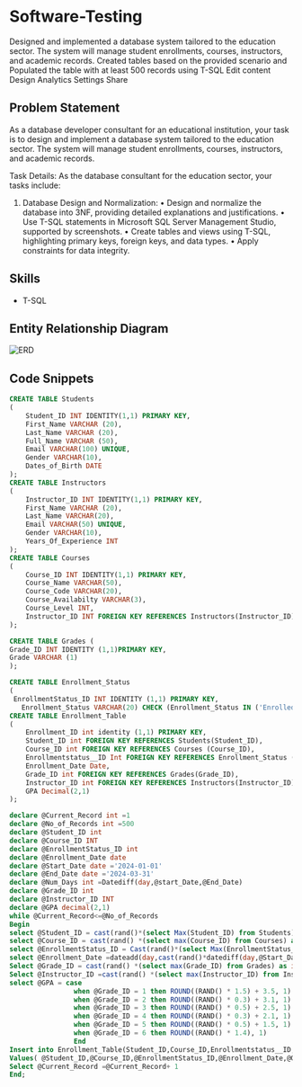 # Software-Testing
Designed and implemented a database system tailored to the education sector. The system will manage student enrollments, courses, instructors, and academic records. Created tables based on the provided scenario and Populated the table with at least 500 records using T-SQL  Edit content Design Analytics Settings Share
## Problem Statement
As a database developer consultant for an educational institution, your task is to design and implement a database system tailored to the education sector. The system will manage student enrollments, courses, instructors, and academic records.

Task Details: As the database consultant for the education sector, your tasks include:
1.	Database Design and Normalization:
•	Design and normalize the database into 3NF, providing detailed explanations and justifications.
•	Use T-SQL statements in Microsoft SQL Server Management Studio, supported by screenshots.
•	Create tables and views using T-SQL, highlighting primary keys, foreign keys, and data types.
•	Apply constraints for data integrity.

## Skills
- T-SQL
## Entity Relationship Diagram
![ERD](https://github.com/user-attachments/assets/32e5c4d0-574c-4072-99a7-bf3a3737fbfd)

## Code Snippets
```sql
CREATE TABLE Students
(
	Student_ID INT IDENTITY(1,1) PRIMARY KEY,
	First_Name VARCHAR (20),
	Last_Name VARCHAR (20),
	Full_Name VARCHAR (50),
	Email VARCHAR(100) UNIQUE,
	Gender VARCHAR(10),
	Dates_of_Birth DATE
);
CREATE TABLE Instructors
(
	Instructor_ID INT IDENTITY(1,1) PRIMARY KEY,
	First_Name VARCHAR (20),
	Last_Name VARCHAR(20),
	Email VARCHAR(50) UNIQUE,
	Gender VARCHAR(10),
	Years_Of_Experience INT
);
CREATE TABLE Courses
(
	Course_ID INT IDENTITY(1,1) PRIMARY KEY,
	Course_Name VARCHAR(50),
	Course_Code VARCHAR(20),
	Course_Availabilty VARCHAR(3),
	Course_Level INT,
	Instructor_ID INT FOREIGN KEY REFERENCES Instructors(Instructor_ID)
);

CREATE TABLE Grades (
Grade_ID INT IDENTITY (1,1)PRIMARY KEY, 
Grade VARCHAR (1)
);

CREATE TABLE Enrollment_Status
(
 EnrollmentStatus_ID INT IDENTITY (1,1) PRIMARY KEY,
   Enrollment_Status VARCHAR(20) CHECK (Enrollment_Status IN ('Enrolled', 'Not Enrolled', 'Pending')),
CREATE TABLE Enrollment_Table
(
	Enrollment_ID int identity (1,1) PRIMARY KEY,
	Student_ID int FOREIGN KEY REFERENCES Students(Student_ID),
	Course_ID int FOREIGN KEY REFERENCES Courses (Course_ID),
	Enrollmentstatus__ID Int FOREIGN KEY REFERENCES Enrollment_Status (EnrollmentStatus_ID),
	Enrollment_Date Date,
	Grade_ID int FOREIGN KEY REFERENCES Grades(Grade_ID),
	Instructor_ID int FOREIGN KEY REFERENCES Instructors(Instructor_ID),
	GPA Decimal(2,1)
);

declare @Current_Record int =1
declare @No_of_Records int =500
declare @Student_ID int
declare @Course_ID INT
declare @EnrollmentStatus_ID int
declare @Enrollment_Date date
declare @Start_Date date ='2024-01-01'
declare @End_Date date ='2024-03-31'
declare @Num_Days int =Datediff(day,@start_Date,@End_Date)
declare @Grade_ID int
declare @Instructor_ID INT
declare @GPA decimal(2,1)
while @Current_Record<=@No_of_Records
Begin
select @Student_ID = cast(rand()*(select Max(Student_ID) from Students) as int)+1
select @Course_ID = cast(rand() *(select max(Course_ID) from Courses) as int)+1
select @EnrollmentStatus_ID = Cast(rand()*(select Max(EnrollmentStatus_ID) from Enrollment_Status) as int)+1
select @Enrollment_Date =dateadd(day,cast(rand()*datediff(day,@Start_Date,@End_Date)as int)+1, @Start_Date)
Select @Grade_ID = cast(rand() *(select max(Grade_ID) from Grades) as int)+1
Select @Instructor_ID =cast(rand() *(select max(Instructor_ID) from Instructors) as int)+1
select @GPA = case 
				when @Grade_ID = 1 then ROUND((RAND() * 1.5) + 3.5, 1)
				when @Grade_ID = 2 then ROUND((RAND() * 0.3) + 3.1, 1)
				when @Grade_ID = 3 then ROUND((RAND() * 0.5) + 2.5, 1)
				when @Grade_ID = 4 then ROUND((RAND() * 0.3) + 2.1, 1)
				when @Grade_ID = 5 then ROUND((RAND() * 0.5) + 1.5, 1)
				when @Grade_ID = 6 then ROUND((RAND() * 1.4), 1)
				End
Insert into Enrollment_Table(Student_ID,Course_ID,Enrollmentstatus__ID,Enrollment_Date,Grade_ID,Instructor_ID,GPA)
Values( @Student_ID,@Course_ID,@EnrollmentStatus_ID,@Enrollment_Date,@Grade_ID,@Instructor_ID,@GPA)
Select @Current_Record =@Current_Record+ 1
End;
```
